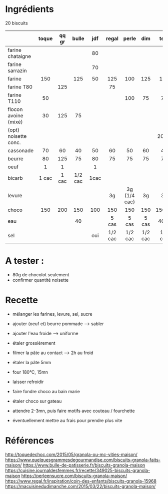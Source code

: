 # Ingrédients

20 biscuits

|                      | toque | qq gr |  bulle  | jdf  |  regal  |    perle     |   dim   |  test   |
| :------------------- | :---: | :---: | :-----: | :--: | :-----: | :----------: | :-----: | :-----: |
| farine chataigne     |       |       |         |  80  |         |              |         |         |
| farine sarrazin      |       |       |         |  70  |         |              |         |         |
| farine               |  150  |       |   125   |  50  |   125   |     100      |   125   |   125   |
| farine T80           |       |  125  |         |      |   75    |              |         |         |
| farine T110          |  50   |       |         |      |         |     100      |   75    |   75    |
| flocon avoine (mixé) |  30   |  125  |   75    |      |         |              |         |         |
| (opt) noisette conc. |       |       |         |      |         |              |         |   20(*)   |
| cassonade            |  70   |  60   |   40    |  50  |   60    |      50      |   60    |   40    |
| beurre               |  80   |  125  |   75    |  80  |   75    |      75      |   75    |   75    |
| oeuf                 |   1   |   1   |         |  1   |         |              |         |         |
| bicarb               | 1 cac | 1 cac | 1/2 cac | 1cac |         |              |         |         |
| levure               |       |       |         |      |   3g    | 3g (1/4 cac) |   3g    |   3g    |
| choco                |  150  |  200  |   150   | 100  |   150   |     150      |   150   | 150(*)  |
| eau                  |       |       |   40    |      |  5 cas  |    5 cas     |  5 cas  |  40ml   |
| sel                  |       |       |         | oui  | 1/2 cac |   1/2 cac    | 1/2 cac | 1/2 cac |


# A tester : 
- 80g de chocolot seulement
- confirmer quantité noisette

# Recette
- mélanger les farines, levure, sel, sucre
- ajouter (oeuf et) beurre pommade --> sabler
- ajouter l'eau froide --> uniforme
- étaler grossièrement
- filmer la pâte au contact --> 2h au froid
- étaler la pâte 5mm
- four 180°C, 15mn
- laisser refroidir

- faire fondre choco au bain marie
- étaler choco sur gateau
- attendre 2-3mn, puis faire motifs avec couteau / fourchette
- éventuellement mettre au frais pour prendre plus vite

# Références

http://toquedechoc.com/2015/05/granola-ou-mc-vities-maison/
https://www.quelquesgrammesdegourmandise.com/biscuits-granola-faits-maison/
https://www.bulle-de-patisserie.fr/biscuits-granola-maison
https://cuisine.journaldesfemmes.fr/recette/349025-biscuits-granola-maison
https://perleensucre.com/biscuits-granola-maison/
https://www.regal.fr/inspiration/coin-des-enfants/biscuits-granola-15968
https://macuisinedudimanche.com/2015/03/22/biscuits-granola-maison/